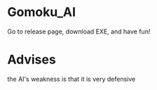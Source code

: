 # Gomoku_AI

Go to release page, download EXE, and have fun!

# Advises

the AI's weakness is that it is very defensive
